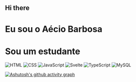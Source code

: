 ## Hi there
# Eu sou o Aécio Barbosa
# Sou um estudante



![HTML](https://img.shields.io/badge/-HTML5-E34F26?style=flat&logo=html5&logoColor=fff)
![CSS](https://img.shields.io/badge/-CSS3-1572B6?style=flat&logo=css3)
![JavaScript](https://img.shields.io/badge/-JavaScript-F7DF1E?style=flat&logo=javascript&logoColor=000)
![Svelte](https://img.shields.io/badge/-Svelte-FF3E00?style=flat&logo=svelte&logoColor=fff)
![TypeScript](https://img.shields.io/badge/-TypeScript-3178C6?style=flat&logo=typescript&logoColor=fff)
![MySQL](https://img.shields.io/badge/-MySQL-4479A1?style=flat&logo=mysql&logoColor=fff)

[![Ashutosh's github activity graph](https://github-readme-activity-graph.vercel.app/graph?username=Aecio09&bg_color=000000&color=ffffff&line=24d6b2&point=2d2525&area=true&hide_border=true)](https://github.com/ashutosh00710/github-readme-activity-graph)




<!--
**Aecio09/Aecio09** is a ✨ _special_ ✨ repository because its `README.md` (this file) appears on your GitHub profile.

Here are some ideas to get you started:

- 🔭 I’m currently working on ...
- 🌱 I’m currently learning ...
- 👯 I’m looking to collaborate on ...
- 🤔 I’m looking for help with ...
- 💬 Ask me about ...
- 📫 How to reach me: ...
- 😄 Pronouns: ...
- ⚡ Fun fact: ...
-->
